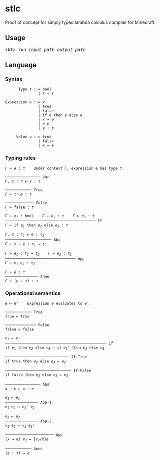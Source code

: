 # stlc

Proof of concept for simply typed lambda calculus compiler for Minecraft.

## Usage

<pre>
sbt> run <i>input_path</i> <i>output_path</i>
</pre>

## Language

### Syntax

<pre><code>      Type <i>τ</i> ::= bool
               | <i>τ</i> → <i>τ</i>

Expression <i>e</i> ::= <i>x</i>
               | true
               | false
               | if <i>e</i> then <i>e</i> else <i>e</i>
               | <i>x</i> → <i>e</i>
               | <i>e</i> <i>e</i>
               | <i>e</i> : <i>τ</i>

     Value <i>v</i> ::= true
               | false
               | <i>x</i> → <i>e</i>
</code></pre>

### Typing rules

<pre><code><i>Γ</i> ⊢ <i>e</i> : <i>τ</i>    Under context <i>Γ</i>, expression <i>e</i> has type <i>τ</i>.

──────────────── Var
<i>Γ</i>, <i>x</i> : <i>τ</i> ⊢ <i>x</i> : <i>τ</i>

──────────── True
<i>Γ</i> ⊢ true : <i>τ</i>

───────────── False
<i>Γ</i> ⊢ false : <i>τ</i>

<i>Γ</i> ⊢ <i>e<sub>1</sub></i> : bool    <i>Γ</i> ⊢ <i>e<sub>2</sub></i> : <i>τ</i>    <i>Γ</i> ⊢ <i>e<sub>3</sub></i> : <i>τ</i>
───────────────────────────────────────── If
<i>Γ</i> ⊢ if <i>e<sub>1</sub></i> then <i>e<sub>2</sub></i> else <i>e<sub>3</sub></i> : <i>τ</i>

<i>Γ</i>, <i>x</i> : <i>τ<sub>1</sub></i> ⊢ <i>e</i> : <i>τ<sub>2</sub></i>
───────────────────── Abs
<i>Γ</i> ⊢ <i>x</i> → <i>e</i> : <i>τ<sub>1</sub></i> → <i>τ<sub>2</sub></i>

<i>Γ</i> ⊢ <i>e<sub>1</sub></i> : <i>τ<sub>1</sub></i> → <i>τ<sub>2</sub></i>    <i>Γ</i> ⊢ <i>e<sub>2</sub></i> : <i>τ<sub>1</sub></i>
──────────────────────────────── App
<i>Γ</i> ⊢ <i>e<sub>1</sub></i> <i>e<sub>2</sub></i> : <i>τ<sub>2</sub></i>

<i>Γ</i> ⊢ <i>e</i> : <i>τ</i>
─────────────── Anno
<i>Γ</i> ⊢ (<i>e</i> : <i>τ</i>) : <i>τ</i>
</code></pre>

### Operational semantics

<pre><code><i>e</i> ↦ <i>e'</i>    Expression <i>e</i> evaluates to <i>e'</i>.

──────────── True
true ↦ true

────────────── False
false ↦ false

<i>e<sub>1</sub></i> ↦ <i>e<sub>1</sub>'</i>
────────────────────────────────────────────── If
if <i>e<sub>1</sub></i> then <i>e<sub>2</sub></i> else <i>e<sub>3</sub></i> ↦ if <i>e<sub>1</sub>'</i> then <i>e<sub>2</sub></i> else <i>e<sub>3</sub></i>

───────────────────────────── If-True
if true then <i>e<sub>2</sub></i> else <i>e<sub>3</sub></i> ↦ <i>e<sub>2</sub></i>

────────────────────────────── If-False
if false then <i>e<sub>2</sub></i> else <i>e<sub>3</sub></i> ↦ <i>e<sub>3</sub></i>

──────────────── Abs
<i>x</i> → <i>e</i> ↦ <i>x</i> → <i>e</i>

<i>e<sub>1</sub></i> ↦ <i>e<sub>1</sub>'</i>
─────────────── App-1
<i>e<sub>1</sub></i> <i>e<sub>2</sub></i> ↦ <i>e<sub>1</sub>'</i> <i>e<sub>2</sub></i>

<i>e<sub>2</sub></i> ↦ <i>e<sub>2</sub>'</i>
─────────────── App-2
<i>v<sub>1</sub></i> <i>e<sub>2</sub></i> ↦ <i>v<sub>1</sub></i> <i>e<sub>2</sub>'</i>

────────────────────── App
(<i>x</i> → <i>e</i>) <i>v<sub>2</sub></i> ↦ [<i>v<sub>2</sub></i>/<i>x</i>]<i>e</i>

──────────── Anno
(<i>e</i> : <i>τ</i>) ↦ <i>e</i>
</code></pre>
